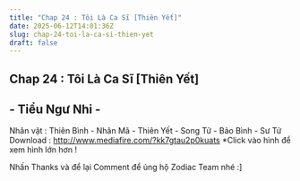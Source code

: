 ```yaml
---
title: "Chap 24 : Tôi Là Ca Sĩ [Thiên Yết]"
date: 2025-06-12T14:01:36Z
slug: chap-24-toi-la-ca-si-thien-yet
draft: false
---
```


## Chap 24 : Tôi Là Ca Sĩ [Thiên Yết]

## - Tiểu Ngư Nhi -

Nhân vật : Thiên Bình - Nhân Mã - Thiên Yết - Song Tử - Bảo Bình - Sư Tử
Download :  http://www.mediafire.com/?kk7gtau2p0kuats 
*Click vào hình để xem hình lớn hơn !
 

 

 

 

 

 

 

 

 

 

 

 

 

 
Nhấn Thanks và để lại Comment để ủng hộ Zodiac Team nhé :]